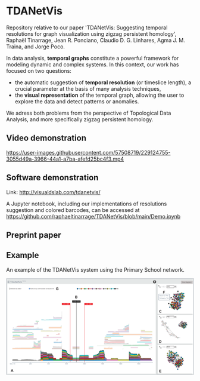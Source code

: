 # TDANetVis

Repository relative to our paper 'TDANetVis: Suggesting temporal resolutions for graph visualization using zigzag persistent homology', Raphaël Tinarrage, Jean R. Ponciano, Claudio D. G. Linhares, Agma J. M. Traina, and Jorge Poco.

In data analysis, **temporal graphs** constitute a powerful framework for modeling dynamic and complex systems. In this context, our work has focused on two questions:
- the automatic suggestion of **temporal resolution** (or timeslice length), a crucial parameter at the basis of many analysis techniques,
- the **visual representation** of the temporal graph, allowing the user to explore the data and detect patterns or anomalies.

We adress both problems from the perspective of Topological Data Analysis, and more specifically zigzag persistent homology.

## Video demonstration

https://user-images.githubusercontent.com/57508719/229124755-3055d49a-3966-44a1-a7ba-afefd25bc4f3.mp4

## Software demonstration

Link: http://visualdslab.com/tdanetvis/

A Jupyter notebook, including our implementations of resolutions suggestion and colored barcodes, can be accessed at https://github.com/raphaeltinarrage/TDANetVis/blob/main/Demo.ipynb

## Preprint paper

## Example

An example of the TDANetVis system using the Primary School network.

![TDANETVis](img/TDANetVis_Frontend.png?raw=true "TDANetVis")
